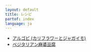 ```yaml
---
layout: default
title: レシピ
partof: index
language: ja
---
```


- [アルゴビ (カリフラワーとジャガイモ)](aloogobi.html)
- [ベジタリアン麻婆豆腐](mapodoufu.html)
